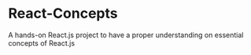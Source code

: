 # React-Concepts
A hands-on React.js project to have a proper understanding on essential concepts of React.js
